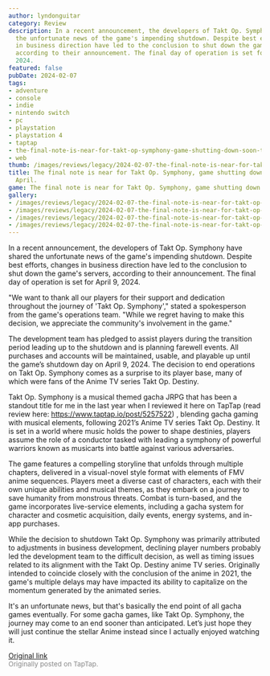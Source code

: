 ```yaml
---
author: lyndonguitar
category: Review
description: In a recent announcement, the developers of Takt Op. Symphony have shared
  the unfortunate news of the game's impending shutdown. Despite best efforts, changes
  in business direction have led to the conclusion to shut down the game's servers,
  according to their announcement. The final day of operation is set for April 9,
  2024.
featured: false
pubDate: 2024-02-07
tags:
- adventure
- console
- indie
- nintendo switch
- pc
- playstation
- playstation 4
- taptap
- the-final-note-is-near-for-takt-op-symphony-game-shutting-down-soon-this-april
- web
thumb: /images/reviews/legacy/2024-02-07-the-final-note-is-near-for-takt-op-symphony-game-shutting-down-soon-this-april-0.avif
title: The final note is near for Takt Op. Symphony, game shutting down soon this
  April.
game: The final note is near for Takt Op. Symphony, game shutting down soon this April.
gallery:
- /images/reviews/legacy/2024-02-07-the-final-note-is-near-for-takt-op-symphony-game-shutting-down-soon-this-april-0.avif
- /images/reviews/legacy/2024-02-07-the-final-note-is-near-for-takt-op-symphony-game-shutting-down-soon-this-april-1.avif
- /images/reviews/legacy/2024-02-07-the-final-note-is-near-for-takt-op-symphony-game-shutting-down-soon-this-april-2.avif
- /images/reviews/legacy/2024-02-07-the-final-note-is-near-for-takt-op-symphony-game-shutting-down-soon-this-april-3.avif
---
```

In a recent announcement, the developers of Takt Op. Symphony have shared the unfortunate news of the game's impending shutdown. Despite best efforts, changes in business direction have led to the conclusion to shut down the game's servers, according to their announcement. The final day of operation is set for April 9, 2024.

"We want to thank all our players for their support and dedication throughout the journey of 'Takt Op. Symphony'," stated a spokesperson from the game's operations team. "While we regret having to make this decision, we appreciate the community's involvement in the game."

The development team has pledged to assist players during the transition period leading up to the shutdown and is planning farewell events. All purchases and accounts will be maintained, usable, and playable up until the game’s shutdown day on April 9, 2024. The decision to end operations on Takt Op. Symphony comes as a surprise to its player base, many of which were fans of the Anime TV series Takt Op. Destiny.

Takt Op. Symphony is a musical themed gacha JRPG that has been a standout title for me in the last year when I reviewed it here on TapTap (read review here: https://www.taptap.io/post/5257522) , blending gacha gaming with musical elements, following 2021’s Anime TV series Takt Op. Destiny. It is set in a world where music holds the power to shape destinies, players assume the role of a conductor tasked with leading a symphony of powerful warriors known as musicarts into battle against various adversaries.

The game features a compelling storyline that unfolds through multiple chapters, delivered in a visual-novel style format with elements of FMV anime sequences. Players meet a diverse cast of characters, each with their own unique abilities and musical themes, as they embark on a journey to save humanity from monstrous threats. Combat is turn-based, and the game incorporates live-service elements, including a gacha system for character and cosmetic acquisition, daily events, energy systems, and in-app purchases.

While the decision to shutdown Takt Op. Symphony was primarily attributed to adjustments in business development, declining player numbers probably led the development team to the difficult decision, as well as timing issues related to its alignment with the Takt Op. Destiny anime TV series. Originally intended to coincide closely with the conclusion of the anime in 2021, the game's multiple delays may have impacted its ability to capitalize on the momentum generated by the animated series.

It's an unfortunate news, but that's basically the end point of all gacha games eventually. For some gacha games, like Takt Op. Symphony, the journey may come to an end sooner than anticipated. Let’s just hope they will just continue the stellar Anime instead since I actually enjoyed watching it.

[Original link](https://www.taptap.io/post/6975440)<br><span style="font-size: 0.95em; color: #888;">Originally posted on TapTap.</span>